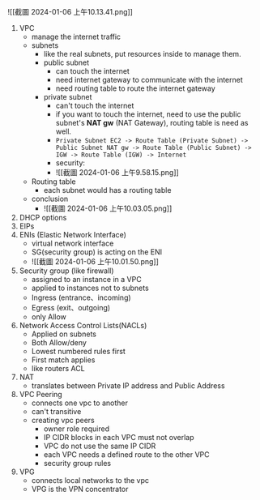![[截圖 2024-01-06 上午10.13.41.png]]
1. VPC
	- manage the internet traffic
	- subnets
		- like the real subnets, put resources inside to manage them.
		- public subnet
			- can touch the internet
			- need internet gateway to communicate with the internet
			- need routing table to route the internet gateway
		- private subnet
			- can't touch the internet
			- if you want to touch the internet, need to use the public subnet's **NAT gw** (NAT Gateway), routing table is need as well.
			-  ```Private Subnet EC2 -> Route Table (Private Subnet) -> Public Subnet NAT gw -> Route Table (Public Subnet) -> IGW -> Route Table (IGW) -> Internet```
			- security:
			- ![[截圖 2024-01-06 上午9.58.15.png]]
	- Routing table
		- each subnet would has a routing table
	- conclusion
		- ![[截圖 2024-01-06 上午10.03.05.png]]
1. DHCP options
2. EIPs
3. ENIs (Elastic Network Interface)
	- virtual network interface
	- SG(security group) is acting on the ENI
	- ![[截圖 2024-01-06 上午10.01.50.png]]
5. Security group (like firewall)
     - assigned to an instance in a VPC
     - applied to instances not to subnets
     - Ingress (entrance、incoming)
     - Egress (exit、outgoing)
     - only Allow
6. Network Access Control Lists(NACLs)
     - Applied on subnets
     - Both Allow/deny
     - Lowest numbered rules first
     - First match applies
     - like routers ACL
7. NAT
     - translates between Private IP address and Public Address 
8. VPC Peering
   - connects one vpc to another
   - can't transitive
   - creating vpc peers
     - owner role required
     - IP CIDR blocks in each VPC must not overlap
     - VPC do not use the same IP CIDR
     - each VPC needs a defined route to the other VPC
     - security group rules
9. VPG
     - connects local networks to the vpc
     - VPG is the VPN concentrator